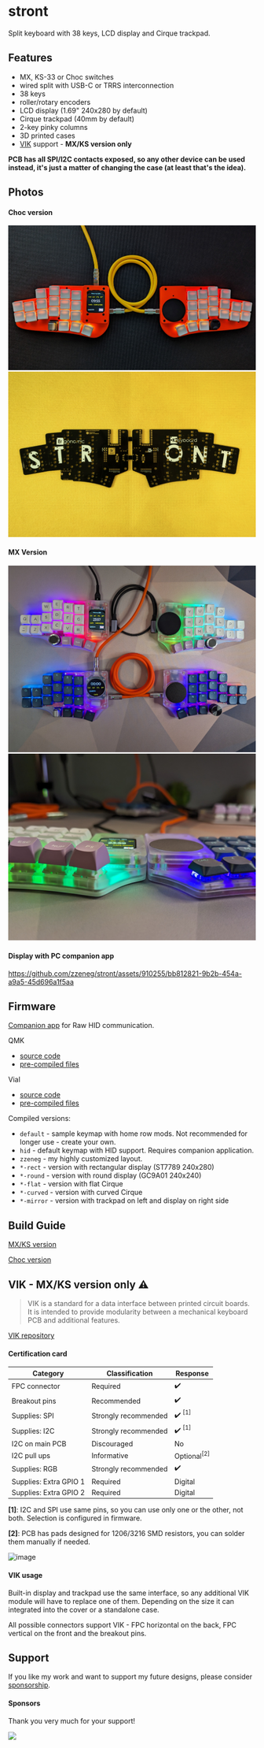 # stront

Split keyboard with 38 keys, LCD display and Cirque trackpad.

## Features

- MX, KS-33 or Choc switches
- wired split with USB-C or TRRS interconnection
- 38 keys
- roller/rotary encoders
- LCD display (1.69" 240x280 by default)
- Cirque trackpad (40mm by default)
- 2-key pinky columns
- 3D printed cases
- [VIK](https://github.com/sadekbaroudi/vik) support - **MX/KS version only**

**PCB has all SPI/I2C contacts exposed, so any other device can be used instead, it's just a matter of changing the case (at least that's the idea).**

## Photos

#### Choc version

![](./images/top.jpg)
![](./images/pcb.jpg)

#### MX Version

![](./images/mx.jpg)
![](./images/mx3.jpg)

#### Display with PC companion app

https://github.com/zzeneg/stront/assets/910255/bb812821-9b2b-454a-a9a5-45d696a1f5aa

## Firmware

[Companion app](https://github.com/zzeneg/qmk-hid-host) for Raw HID communication.

QMK

- [source code](https://github.com/zzeneg/qmk_firmware/tree/feature/stront/keyboards/stront)
- [pre-compiled files](./firmware/qmk/)

Vial

- [source code](https://github.com/zzeneg/vial-qmk/tree/feature/stront)
- [pre-compiled files](./firmware/vial/)

Compiled versions:

- `default` - sample keymap with home row mods. Not recommended for longer use - create your own.
- `hid` - default keymap with HID support. Requires companion application.
- `zzeneg` - my highly customized layout.
- `*-rect` - version with rectangular display (ST7789 240x280)
- `*-round` - version with round display (GC9A01 240x240)
- `*-flat` - version with flat Cirque
- `*-curved` - version with curved Cirque
- `*-mirror` - version with trackpad on left and display on right side

## Build Guide

[MX/KS version](./build-guide/mx/readme.md)

[Choc version](./build-guide/choc/readme.md)

## VIK - MX/KS version only ⚠️

> VIK is a standard for a data interface between printed circuit boards. It is intended to provide modularity between a mechanical keyboard PCB and additional features.

[VIK repository ](https://github.com/sadekbaroudi/vik)

#### Certification card

| Category               | Classification       | Response                          |
| ---------------------- | -------------------- | --------------------------------- |
| FPC connector          | Required             | :heavy_check_mark:                |
| Breakout pins          | Recommended          | :heavy_check_mark:                |
| Supplies: SPI          | Strongly recommended | :heavy_check_mark: <sup>[1]</sup> |
| Supplies: I2C          | Strongly recommended | :heavy_check_mark: <sup>[1]</sup> |
| I2C on main PCB        | Discouraged          | No                                |
| I2C pull ups           | Informative          | Optional<sup>[2]</sup>            |
| Supplies: RGB          | Strongly recommended | :heavy_check_mark:                |
| Supplies: Extra GPIO 1 | Required             | Digital                           |
| Supplies: Extra GPIO 2 | Required             | Digital                           |

**[1]**: I2C and SPI use same pins, so you can use only one or the other, not both. Selection is configured in firmware.

**[2]**: PCB has pads designed for 1206/3216 SMD resistors, you can solder them manually if needed.

![image](https://github.com/zzeneg/stront/assets/910255/4969cd8e-7a2b-40d1-b238-135fe3c2e75f)

#### VIK usage

Built-in display and trackpad use the same interface, so any additional VIK module will have to replace one of them. Depending on the size it can integrated into the cover or a standalone case.

All possible connectors support VIK - FPC horizontal on the back, FPC vertical on the front and the breakout pins.

## Support

If you like my work and want to support my future designs, please consider [sponsorship](https://github.com/sponsors/zzeneg).

#### Sponsors

Thank you very much for your support!

<a href="https://shop.beekeeb.com" target="_blank"><img src="https://beekeeb.com/beekeeb-logo.png" align="left" width="200" ></a>
